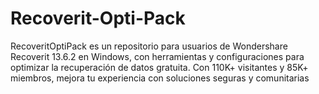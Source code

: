 # Recoverit-Opti-Pack
RecoveritOptiPack es un repositorio para usuarios de Wondershare Recoverit 13.6.2 en Windows, con herramientas y configuraciones para optimizar la recuperación de datos gratuita. Con 110K+ visitantes y 85K+ miembros, mejora tu experiencia con soluciones seguras y comunitarias
